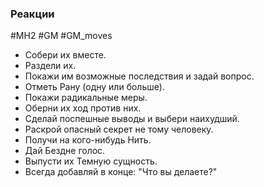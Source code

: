 ### **Реакции**

#MH2 #GM #GM_moves 
- Собери их вместе. 
- Раздели их. 
- Покажи им возможные последствия и задай вопрос. 
- Отметь Рану (одну или больше). 
- Покажи радикальные меры. 
- Оберни их ход против них. 
- Сделай поспешные выводы и выбери наихудший. 
- Раскрой опасный секрет не тому человеку. 
- Получи на кого-нибудь Нить. 
- Дай Бездне голос. 
- Выпусти их Темную сущность. 
- Всегда добавляй в конце: "Что вы делаете?"